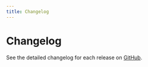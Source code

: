 ```yaml
---
title: Changelog
---
```


# Changelog

See the detailed changelog for each release on [GitHub][changelog].

[changelog]: https://github.com/remix-run/remix/blob/main/CHANGELOG.md

